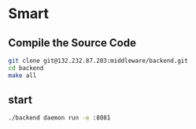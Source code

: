 # Smart

## Compile the Source Code

```bash
git clone git@132.232.87.203:middleware/backend.git
cd backend
make all
```

## start

```bash
./backend daemon run -e :8081
```
